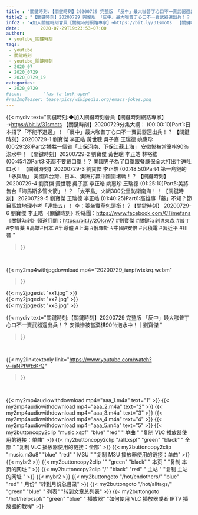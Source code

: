 ```yaml
---
title : "關鍵時刻:【關鍵時刻】20200729 完整版 「反中」最大咖普丁心口不一賣武器還出兵！？ 安徽慘被當棄棋90％泡水中！｜劉寶傑 "
title2 : "【關鍵時刻】20200729 完整版 「反中」最大咖普丁心口不一賣武器還出兵！？ 安徽慘被當棄棋90％泡水中！｜劉寶傑 "
info2 : "◆加入關鍵時刻會員【關鍵時刻網路專家】→https://bit.ly/31smots  【關鍵時刻】20200729分集大綱：  (00:00:10)Part1:日本招了「不能不選邊」！ 「反中」最大咖普丁心口不一賣武器還出兵！？ 【關鍵時刻】20200729-1 劉寶傑 李正皓 黃世聰 吳子嘉 王瑞德 姚惠珍  (00:29:28)Part2:犧牲一個省「上保河南、下保江蘇上海」 安徽慘被當棄棋90％泡水中！ 【關鍵時刻】20200729-2 劉寶傑 黃世聰 李正皓 林裕紘  (00:45:12)Part3:死都不要戴口罩！？ 美國男子為了口罩跟餐廳保全大打出手還吐口水！ 【關鍵時刻】20200729-3 劉寶傑 李正皓  (00:48:50)Part4:第一島鏈的「矛與盾」 美國靠台灣、日本、澳洲打贏中國圍堵戰！？ 【關鍵時刻】 20200729-4 劉寶傑 黃世聰 吳子嘉 李正皓 姚惠珍 王瑞德  (01:25:10)Part5:美將售台「海馬斯多管火箭」！？ 「太平島」火網300公里防衛南海！！ 【關鍵時刻】 20200729-5 劉寶傑 王瑞德 李正皓  (01:40:25)Part6:高雄事「蓁」不知？節目高雄地理小考「連錯五」！ 李：蓁坐實草包頭銜！？【關鍵時刻】 20200729-6  劉寶傑 李正皓  《關鍵時刻》粉絲團：https://www.facebook.com/CTimefans 《關鍵時刻》頻道訂閱：https://bit.ly/2OlcnV7  #劉寶傑 #關鍵時刻 #東森 #普丁 #李眉蓁 #高雄#日本 #半導體 #上海 #俄羅斯 #中國#安倍 #台積電 #習近平 #川普 "
date:        2020-07-29T19:23:53-07:00
author:
 - youtube_關鍵時刻
tags:
 - youtube
 - 關鍵時刻
 - youtube_關鍵時刻
 - 2020_07
 - 2020_0729
 - 2020_0729_19
categories:
 - 2020_0729
#icon:        "fas fa-lock-open"
#resImgTeaser: teaserpics/wikipedia.org/emacs-jokes.png
---
```


{{< mydiv text="關鍵時刻:◆加入關鍵時刻會員【關鍵時刻網路專家】→https://bit.ly/31smots  【關鍵時刻】20200729分集大綱：  (00:00:10)Part1:日本招了「不能不選邊」！ 「反中」最大咖普丁心口不一賣武器還出兵！？ 【關鍵時刻】20200729-1 劉寶傑 李正皓 黃世聰 吳子嘉 王瑞德 姚惠珍  (00:29:28)Part2:犧牲一個省「上保河南、下保江蘇上海」 安徽慘被當棄棋90％泡水中！ 【關鍵時刻】20200729-2 劉寶傑 黃世聰 李正皓 林裕紘  (00:45:12)Part3:死都不要戴口罩！？ 美國男子為了口罩跟餐廳保全大打出手還吐口水！ 【關鍵時刻】20200729-3 劉寶傑 李正皓  (00:48:50)Part4:第一島鏈的「矛與盾」 美國靠台灣、日本、澳洲打贏中國圍堵戰！？ 【關鍵時刻】 20200729-4 劉寶傑 黃世聰 吳子嘉 李正皓 姚惠珍 王瑞德  (01:25:10)Part5:美將售台「海馬斯多管火箭」！？ 「太平島」火網300公里防衛南海！！ 【關鍵時刻】 20200729-5 劉寶傑 王瑞德 李正皓  (01:40:25)Part6:高雄事「蓁」不知？節目高雄地理小考「連錯五」！ 李：蓁坐實草包頭銜！？【關鍵時刻】 20200729-6  劉寶傑 李正皓  《關鍵時刻》粉絲團：https://www.facebook.com/CTimefans 《關鍵時刻》頻道訂閱：https://bit.ly/2OlcnV7  #劉寶傑 #關鍵時刻 #東森 #普丁 #李眉蓁 #高雄#日本 #半導體 #上海 #俄羅斯 #中國#安倍 #台積電 #習近平 #川普 "
>}}
<br>


{{< my2mp4withjpgdownload mp4="20200729_ianpfwtxkrq.webm"
>}}

{{< my2jpgexist "xx1.jpg" >}}<br>
{{< my2jpgexist "xx2.jpg" >}}<br>
{{< my2jpgexist "xx3.jpg" >}}<br>



{{< mydiv text="關鍵時刻:【關鍵時刻】20200729 完整版 「反中」最大咖普丁心口不一賣武器還出兵！？ 安徽慘被當棄棋90％泡水中！｜劉寶傑 "
>}}
<br>

{{< my2linktextonly link="https://www.youtube.com/watch?v=iaNPfWtxKrQ"
>}}


<br>

{{< my2mp4audiowithdownload mp4="aaa_1.m4a"    text="1" >}}
{{< my2mp4audiowithdownload mp4="aaa_2.m4a"    text="2" >}}
{{< my2mp4audiowithdownload mp4="aaa_3.m4a"    text="3" >}}
{{< my2mp4audiowithdownload mp4="aaa_4.m4a"    text="4" >}}
{{< my2mp4audiowithdownload mp4="aaa_5.m4a"    text="5" >}}
{{< my2buttoncopy2clip "music.xspf"        "blue"   "red"    " 单曲 "  "复制 VLC 播放器使用的链接：单曲" >}} {{< my2buttoncopy2clip "/all.xspf"         "green"  "black"  " 全部 "  "复制 VLC 播放器使用的链接：全部" >}} {{< my2buttoncopy2clip "music.m3u8"        "blue"   "red"    " M3U  "    "复制 M3U 播放器使用的链接：单曲" >}} {{< mybr2 >}} {{< my2buttoncopy2clip ""                  "green"  "black"  " 本页 "    "复制 本页的网址 " >}} {{< my2buttoncopy2clip "/"                 "black"  "red"    " 主站 "    "复制 主站的网址 " >}} {{< mybr2 >}} {{< my2buttongoto      "/hot/endothers/"   "blue"   "red"    " 月份"   "转到月份总目录" >}} {{< my2buttongoto      "/hot/alltags/"     "green"  "blue"   " 列表"   "转到文章总列表" >}} {{< my2buttongoto      "/hot/helpxspf/"    "green"  "blue"   " 播放器" "如何使用 VLC 播放器或者 IPTV 播放器的教程" >}} 
